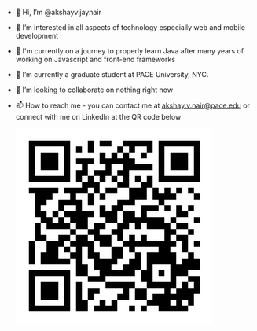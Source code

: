 - 👋 Hi, I’m @akshayvijaynair
- 👀 I’m interested in all aspects of technology especially web and mobile development
- 📖 I'm currently on a journey to properly learn Java after many years of working on Javascript and front-end frameworks
- 🌱 I’m currently a graduate student at PACE University, NYC.
- 💞️ I’m looking to collaborate on nothing right now
- 📫 How to reach me - you can contact me at akshay.v.nair@pace.edu or connect with me on LinkedIn at the QR code below

     ![LinkedIn](LinkedIn-Profile.svg)

<!---
akshayvijaynair/akshayvijaynair is a ✨ special ✨ repository because its `README.md` (this file) appears on your GitHub profile.
You can click the Preview link to take a look at your changes.
--->
